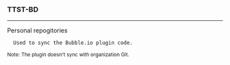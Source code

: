 ### TTST-BD
---
Personal repogitories 
```Text
  Used to sync the Bubble.io plugin code.
```
  <small>Note: The plugin doesn't sync with organization Git.</small>


<!---
- 👋 Hi, I’m @TTST-BD
- 👀 I’m interested in ...
- 🌱 I’m currently learning ...
- 💞️ I’m looking to collaborate on ...
- 📫 How to reach me ...
- 😄 Pronouns: ...
- ⚡ Fun fact: ...

<!---
TTST-BD/TTST-BD is a ✨ special ✨ repository because its `README.md` (this file) appears on your GitHub profile.
You can click the Preview link to take a look at your changes.
--->
